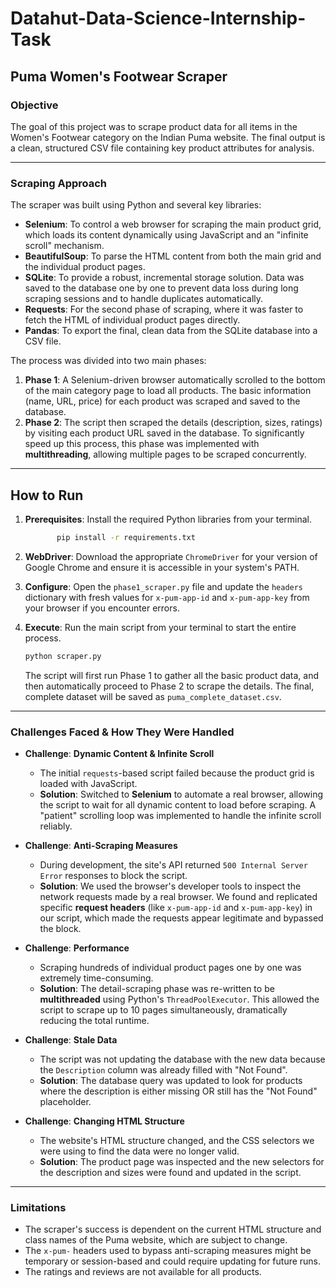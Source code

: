  # Datahut-Data-Science-Internship-Task

## Puma Women's Footwear Scraper

### Objective
The goal of this project was to scrape product data for all items in the Women's Footwear category on the Indian Puma website. The final output is a clean, structured CSV file containing key product attributes for analysis.

---

### Scraping Approach

The scraper was built using Python and several key libraries:
* **Selenium**: To control a web browser for scraping the main product grid, which loads its content dynamically using JavaScript and an "infinite scroll" mechanism.
* **BeautifulSoup**: To parse the HTML content from both the main grid and the individual product pages.
* **SQLite**: To provide a robust, incremental storage solution. Data was saved to the database one by one to prevent data loss during long scraping sessions and to handle duplicates automatically.
* **Requests**: For the second phase of scraping, where it was faster to fetch the HTML of individual product pages directly.
* **Pandas**: To export the final, clean data from the SQLite database into a CSV file.

The process was divided into two main phases:
1.  **Phase 1**: A Selenium-driven browser automatically scrolled to the bottom of the main category page to load all products. The basic information (name, URL, price) for each product was scraped and saved to the database.
2.  **Phase 2**: The script then scraped the details (description, sizes, ratings) by visiting each product URL saved in the database. To significantly speed up this process, this phase was implemented with **multithreading**, allowing multiple pages to be scraped concurrently.

---

## How to Run

1.  **Prerequisites**: Install the required Python libraries from your terminal.

    ```bash
           pip install -r requirements.txt             
    ```

2.  **WebDriver**: Download the appropriate `ChromeDriver` for your version of Google Chrome and ensure it is accessible in your system's PATH.

3.  **Configure**: Open the `phase1_scraper.py` file and update the `headers` dictionary with fresh values for `x-pum-app-id` and `x-pum-app-key` from your browser if you encounter errors.

4.  **Execute**: Run the main script from your terminal to start the entire process.

    ```bash
    python scraper.py
    ```

    The script will first run Phase 1 to gather all the basic product data, and then automatically proceed to Phase 2 to scrape the details. The final, complete dataset will be saved as `puma_complete_dataset.csv`.

-----

### Challenges Faced & How They Were Handled

* **Challenge**: **Dynamic Content & Infinite Scroll**
    * The initial `requests`-based script failed because the product grid is loaded with JavaScript.
    * **Solution**: Switched to **Selenium** to automate a real browser, allowing the script to wait for all dynamic content to load before scraping. A "patient" scrolling loop was implemented to handle the infinite scroll reliably.

* **Challenge**: **Anti-Scraping Measures**
    * During development, the site's API returned `500 Internal Server Error` responses to block the script.
    * **Solution**: We used the browser's developer tools to inspect the network requests made by a real browser. We found and replicated specific **request headers** (like `x-pum-app-id` and `x-pum-app-key`) in our script, which made the requests appear legitimate and bypassed the block.

* **Challenge**: **Performance**
    * Scraping hundreds of individual product pages one by one was extremely time-consuming.
    * **Solution**: The detail-scraping phase was re-written to be **multithreaded** using Python's `ThreadPoolExecutor`. This allowed the script to scrape up to 10 pages simultaneously, dramatically reducing the total runtime.

* **Challenge**: **Stale Data**
    * The script was not updating the database with the new data because the `Description` column was already filled with "Not Found".
    * **Solution**: The database query was updated to look for products where the description is either missing OR still has the "Not Found" placeholder.

* **Challenge**: **Changing HTML Structure**
    * The website's HTML structure changed, and the CSS selectors we were using to find the data were no longer valid.
    * **Solution**: The product page was inspected and the new selectors for the description and sizes were found and updated in the script.

---

### Limitations

* The scraper's success is dependent on the current HTML structure and class names of the Puma website, which are subject to change.
* The `x-pum-` headers used to bypass anti-scraping measures might be temporary or session-based and could require updating for future runs.
* The ratings and reviews are not available for all products.
